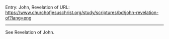 Entry: John, Revelation of
URL: https://www.churchofjesuschrist.org/study/scriptures/bd/john-revelation-of?lang=eng

---

See Revelation of John.
